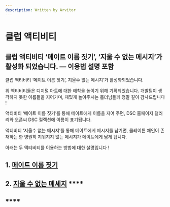 ```yaml
---
description: Written by Arvitor
---
```


# 클럽 액티비티

## 클럽 액티비티 ‘메이트 이름 짓기’, ‘지울 수 없는 메시지’가 활성화 되었습니다. — 이용법 설명 포함 <a href="#908c" id="908c"></a>



클럽 액티비티 ‘메이트 이름 짓기’, 지울수 없는 메시지’가 활성화되었습니다.

위 액티비티들은 디지털 아트에 대한 애착을 높이기 위해 기획되었습니다. 개발팀이 생각하지 못한 이름들을 지어가며, 재밌게 놀아주시는 홀더님들께 정말 깊이 감사드립니다 !

액티비티 ‘메이트 이름 짓기’를 통해 메이트에게 이름을 지어 주면, DSC 홈페이지 갤러리와 오픈씨 DSC 컬렉션에 이름이 표기됩니다.

액티비티 ‘지울수 없는 메시지’를 통해 메이트에게 메시지를 남기면, 클레이튼 체인이 존재하는 한 영원히 지워지지 않는 메시지가 메이트에게 남게 됩니다.

아래는 두 액티비티를 이용하는 방법에 대한 설명입니다 !

## 1. [메이트 이름 짓기](info1.md) <a href="#7ee3" id="7ee3"></a>

## **2.** [**지울 수 없는 메세지**](info2.md)      ****       <a href="#f292" id="f292"></a>

## **** <a href="#0088" id="0088"></a>

